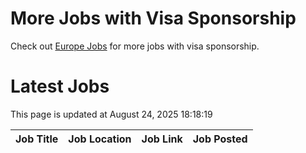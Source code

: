 # More Jobs with Visa Sponsorship

Check out [Europe Jobs](https://github.com/sureshparimi/europejobs#latest-jobs) for more jobs with visa sponsorship.

# Latest Jobs

This page is updated at August 24, 2025 18:18:19

| Job Title | Job Location | Job Link | Job Posted |
| --- | --- | --- | --- |
